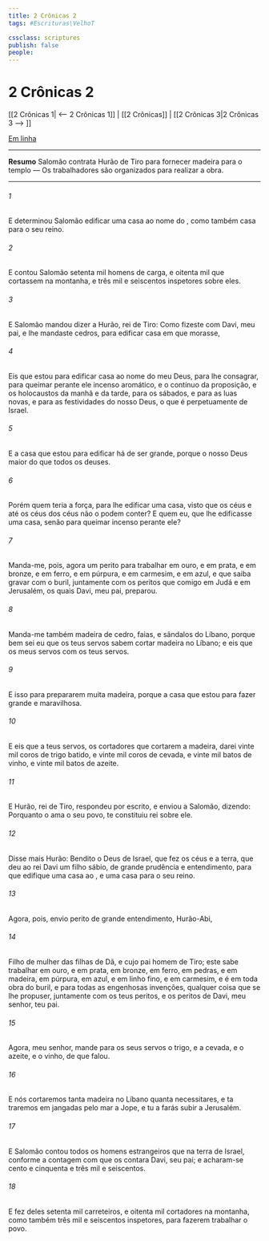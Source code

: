```yaml
---
title: 2 Crônicas 2
tags: #Escrituras\VelhoT

cssclass: scriptures
publish: false
people:
---
```


# 2 Crônicas 2
[[2 Crônicas 1| <-- 2 Crônicas 1]] | [[2 Crônicas]] | [[2 Crônicas 3|2 Crônicas 3 --> ]]

[Em linha](https://churchofjesuschrist.org/study/scriptures/ot/2-chr/2?lang=por)

---
__Resumo__
Salomão contrata Hurão de Tiro para fornecer madeira para o templo — Os trabalhadores são organizados para realizar a obra.

---
###### 1 
E determinou Salomão edificar uma casa ao nome do , como também  casa para o seu reino.

###### 2 
E contou Salomão setenta mil homens de carga, e oitenta mil que cortassem na montanha, e três mil e seiscentos inspetores sobre eles.

###### 3 
E Salomão mandou dizer a Hurão, rei de Tiro: Como fizeste com Davi, meu pai, e lhe mandaste cedros, para edificar  casa em que morasse, 

###### 4 
Eis que estou para edificar  casa ao nome do  meu Deus, para lhe consagrar, para queimar perante ele incenso aromático, e  o  contínuo da proposição, e  os holocaustos da manhã e da tarde, para os sábados, e para as luas novas, e para as festividades do  nosso Deus, o que é perpetuamente  de Israel.

###### 5 
E a casa que estou para edificar há de ser grande, porque o nosso Deus  maior do que todos os deuses.

###### 6 
Porém quem teria a força, para lhe edificar uma casa, visto que os céus e até os céus dos céus não o podem conter? E quem  eu, que lhe edificasse uma casa, senão para queimar incenso perante ele?

###### 7 
Manda-me, pois, agora um perito para trabalhar em ouro, e em prata, e em bronze, e em ferro, e em púrpura, e em carmesim, e em azul, e que saiba gravar com o buril, juntamente com os peritos que  comigo em Judá e em Jerusalém, os quais Davi, meu pai, preparou.

###### 8 
Manda-me também madeira de cedro, faias, e sândalos do Líbano, porque bem sei eu que os teus servos sabem cortar madeira no Líbano; e eis que os meus servos  com os teus servos.

###### 9 
E isso para prepararem muita madeira, porque a casa que estou para fazer  grande e maravilhosa.

###### 10 
E eis que a teus servos, os cortadores que cortarem a madeira, darei vinte mil coros de trigo batido, e vinte mil coros de cevada, e vinte mil batos de vinho, e vinte mil batos de azeite.

###### 11 
E Hurão, rei de Tiro, respondeu por escrito, e enviou a Salomão, dizendo: Porquanto o  ama o seu povo, te constituiu rei sobre ele.

###### 12 
Disse mais Hurão: Bendito  o  Deus de Israel, que fez os céus e a terra, que deu ao rei Davi um filho sábio, de grande prudência e entendimento, para que edifique uma casa ao , e uma casa para o seu reino.

###### 13 
Agora, pois, envio  perito de grande entendimento,  Hurão-Abi,

###### 14 
Filho de  mulher das filhas de Dã, e cujo pai  homem de Tiro; este sabe trabalhar em ouro, e em prata, em bronze, em ferro, em pedras, e em madeira, em púrpura, em azul, e em linho fino, e em carmesim, e é  em toda obra do buril, e para todas as engenhosas invenções, qualquer coisa que se lhe propuser, juntamente com os teus peritos, e os peritos de Davi, meu senhor, teu pai.

###### 15 
Agora,  meu senhor, mande para os seus servos o trigo, e a cevada, e o azeite, e o vinho, de que falou.

###### 16 
E nós cortaremos tanta madeira no Líbano quanta necessitares, e ta traremos em jangadas pelo mar a Jope, e tu a farás subir a Jerusalém.

###### 17 
E Salomão contou todos os homens estrangeiros que  na terra de Israel, conforme a contagem com que os contara Davi, seu pai; e acharam-se cento e cinquenta e três mil e seiscentos.

###### 18 
E fez deles setenta mil carreteiros, e oitenta mil cortadores na montanha, como também três mil e seiscentos inspetores, para fazerem trabalhar o povo.

